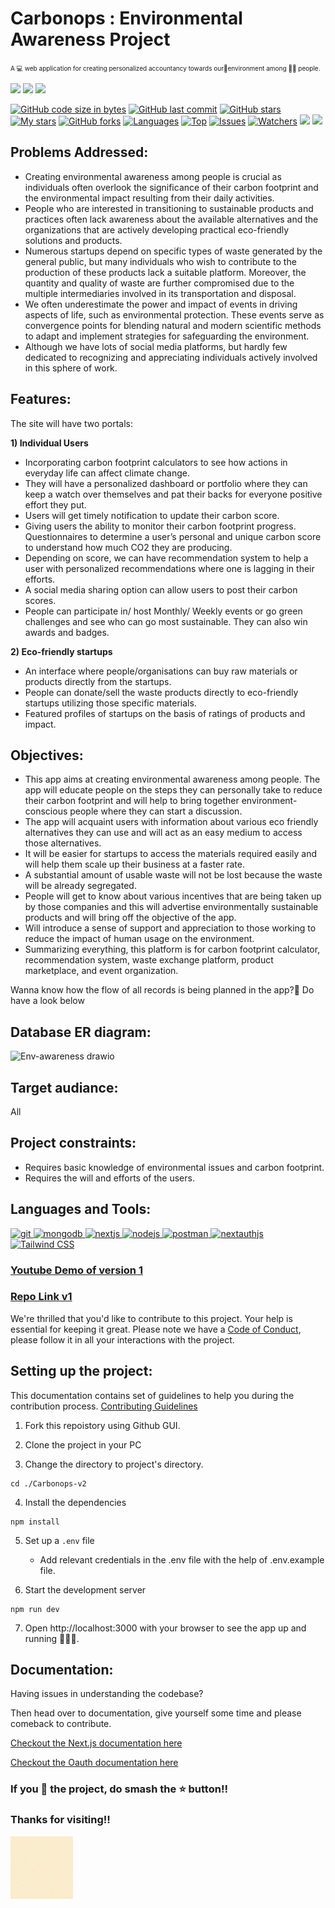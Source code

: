 # Carbonops : Environmental Awareness Project

 <font size=1> A 💻 web application for creating personalized accountancy towards our🌲environment among 🤝‍🧑 people. </font>
 
 <div align="left">
<img src="https://forthebadge.com/images/badges/built-with-love.svg" />
<img src="https://forthebadge.com/images/badges/uses-brains.svg" />
<img src="https://forthebadge.com/images/badges/powered-by-responsibility.svg" />
  <br></div>

[![GitHub code size in bytes](https://img.shields.io/github/languages/code-size/SrijanShovit/Carbonops-v2?logo=github&style=for-the-badge)](https://github.com/SrijanShovit/) 
[![GitHub last commit](https://img.shields.io/github/last-commit/SrijanShovit/carbonops-v2?style=for-the-badge&logo=git)](https://github.com/SrijanShovit/) 
[![GitHub stars](https://img.shields.io/github/stars/SrijanShovit/Carbonops-v2?style=for-the-badge)](https://github.com/SrijanShovit/Carbonops-v2/stargazers) 
[![My stars](https://img.shields.io/github/stars/SrijanShovit?affiliations=OWNER%2CCOLLABORATOR&style=for-the-badge&label=My%20stars)](https://github.com/SrijanShovit/Carbonops-v2/stargazers) 
[![GitHub forks](https://img.shields.io/github/forks/SrijanShovit/Carbonops-v2?style=for-the-badge&logo=git)](https://github.com/SrijanShovit/Carbonops-v2/network)
[![Languages](https://img.shields.io/github/languages/count/SrijanShovit/Carbonops-v2?style=for-the-badge)](https://github.com/SrijanShovit/Carbonops-v2)
[![Top](https://img.shields.io/github/languages/top/SrijanShovit/Carbonops-v2?style=for-the-badge&label=Top%20Languages)](https://github.com/SrijanShovit/Carbonops-v2)
[![Issues](https://img.shields.io/github/issues/SrijanShovit/Carbonops-v2?style=for-the-badge&label=Issues)](https://github.com/SrijanShovit/Carbonops-v2)
[![Watchers](	https://img.shields.io/github/watchers/SrijanShovit/Carbonops-v2?label=Watch&style=for-the-badge)](https://github.com/SrijanShovit/Carbonops-v2/) 
 <img src="https://img.shields.io/github/contributors/SrijanShovit/carbonops-v2?style=for-the-badge" />
 <img src="https://img.shields.io/github/issues-pr/SrijanShovit/carbonops-v2?style=for-the-badge" />
 
## Problems Addressed:

- Creating environmental awareness among people is crucial as individuals often overlook the significance of their carbon footprint and the environmental impact resulting from their daily activities.
- People who are interested in transitioning to sustainable products and practices often lack awareness about the available alternatives and the organizations that are actively developing practical eco-friendly solutions and products.
- Numerous startups depend on specific types of waste generated by the general public, but many individuals who wish to contribute to the production of these products lack a suitable platform. Moreover, the quantity and quality of waste are further compromised due to the multiple intermediaries involved in its transportation and disposal.
- We often underestimate the power and impact of events in driving aspects of life, such as environmental protection. These events serve as convergence points for blending natural and modern scientific methods to adapt and implement strategies for safeguarding the environment.
- Although we have lots of social media platforms, but hardly few dedicated to recognizing and appreciating individuals actively involved in this sphere of work.


## Features: 
The site will have two portals:
 
 **1) Individual Users**
- Incorporating carbon footprint calculators to see how actions in everyday life can affect climate change.
- They will have a personalized dashboard or portfolio where they can keep a watch over themselves and pat their backs for everyone positive effort they put.
- Users will get timely notification to update their carbon score.
- Giving users the ability to monitor their carbon footprint progress. Questionnaires to determine a user’s personal and unique carbon score to understand how much CO2 they are producing.
- Depending on score, we can have recommendation system to help a user with personalized recommendations where one is lagging in their efforts.
- A social media sharing option can allow users to post their carbon scores.
- People can participate in/ host Monthly/ Weekly events or go green challenges and see who can go most sustainable. They can also win awards and badges.


**2) Eco-friendly startups**
- An interface where people/organisations can buy raw materials or products directly from the startups.
- People can donate/sell the waste products directly to eco-friendly startups utilizing those specific materials.
- Featured profiles of startups on the basis of ratings of products and impact.

## Objectives:
- This app aims at creating environmental awareness among people. The app will educate people on the steps they can personally take to reduce their carbon footprint and will help to bring together environment-conscious people where they can start a discussion.
- The app will acquaint users with information about various eco friendly alternatives they can use and will act as an easy medium to access those alternatives.
- It will be easier for startups to access the materials required easily and will help them scale up their business at a faster rate. 
- A substantial amount of usable waste will not be lost because the waste will be already segregated.
- People will get to know about various incentives that are being taken up by those companies and this will advertise environmentally sustainable products and will bring off the objective of the app.
- Will introduce a sense of support and appreciation to those working to reduce the impact of human usage on the environment.
- Summarizing everything, this platform is for carbon footprint calculator, recommendation system, waste exchange platform, product marketplace, and event organization.


Wanna know how the flow of all records is being planned in the app?🤔
Do have a look below
## Database ER diagram:
![Env-awareness drawio](https://github.com/Manice18/carbonops-v2/assets/91601706/9027251f-8080-4a37-a7a1-e99c762b6e9e)



## Target audiance: 
All

## Project constraints:
- Requires basic knowledge of environmental issues and carbon footprint.
- Requires the will and efforts of the users.


## Languages and Tools:
<p align="left"> <a href="https://git-scm.com/" target="_blank" rel="noreferrer"> <img src="https://www.vectorlogo.zone/logos/git-scm/git-scm-icon.svg" alt="git" width="40" height="40"/> </a> <a href="https://www.mongodb.com/" target="_blank" rel="noreferrer"> <img src="https://img.icons8.com/?size=512&id=cREyrHivHRHF&format=png" alt="mongodb" width="40" height="40"/> </a> <a href="https://nextjs.org/" target="_blank" rel="noreferrer"> <img src="https://www.datocms-assets.com/75941/1657707878-nextjs_logo.png" alt="nextjs" width="40" height="40"/> </a> <a href="https://nodejs.org" target="_blank" rel="noreferrer"> <img src="https://img.icons8.com/?size=512&id=hsPbhkOH4FMe&format=png" alt="nodejs" width="40" height="40"/> </a><a href="https://postman.com" target="_blank" rel="noreferrer"> <img src="https://www.vectorlogo.zone/logos/getpostman/getpostman-icon.svg" alt="postman" width="40" height="40"/><a href="https://oauth.net/getting-started/" target="_blank" rel="noreferrer"> <img src="https://oauth.net/images/oauth-logo-square.png" alt="nextauthjs" width="40" height="40"/> </a> <a href="https://tailwindcss.com/" arget="_blank" rel="noreferrer"> <img src = "https://upload.wikimedia.org/wikipedia/commons/thumb/d/d5/Tailwind_CSS_Logo.svg/1024px-Tailwind_CSS_Logo.svg.png" alt="Tailwind CSS" width="40" height="40"/></a> </p> 

 

### [Youtube Demo of version 1](https://youtu.be/4JBsmb1RRRg)

### [Repo Link v1](https://github.com/SrijanShovit/Carbonops)


 
We're thrilled that you'd like to contribute to this project. Your help is essential for keeping it great. Please note we have a [Code of Conduct](./CODE_OF_CONDUCT.md), please follow it in all your interactions with the project.
## Setting up the project:
This documentation contains set of guidelines to help you during the contribution process.
[Contributing Guidelines](https://github.com/SrijanShovit/carbonops-v2/blob/main/CONTRIBUTING.md)
1. Fork this repoistory using Github GUI.
2. Clone the project in your PC

3. Change the directory to project's directory.

```
cd ./Carbonops-v2
```

4. Install the dependencies

```
npm install
```
5. Set up a `.env` file 
   - Add relevant credentials in the .env file with the help of .env.example file.

6. Start the development server

```
npm run dev
```
7. Open http://localhost:3000 with your browser to see the app up and running 🎉🥳🎊.

## Documentation:

Having issues in understanding the codebase?
 
Then head over to documentation, give yourself some time and please comeback to contribute.

[Checkout the Next.js documentation here](https://nextjs.org/docs)

[Checkout the Oauth documentation here](https://oauth.net/getting-started/)


### If you 💓 the project, do smash the ⭐ button!!

### Thanks for visiting!!
![Thank You](public/gif/thankyou.gif)
